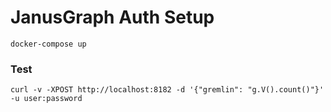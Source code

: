 # JanusGraph Auth Setup

```shell script
docker-compose up
```

### Test 
```shell script
curl -v -XPOST http://localhost:8182 -d '{"gremlin": "g.V().count()"}' -u user:password

```
